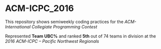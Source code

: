 # ACM-ICPC_2016

This repository shows semiweekly coding practices for the *ACM-International Collegiate Programming Contest* 

Represented **Team UBC%** and ranked **5th** out of 74 teams in division at the *2016 ACM-ICPC –
Pacific Northwest Regionals*

